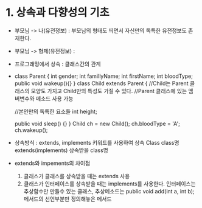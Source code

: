 # 1. 상속과 다향성의 기초
- 부모님 -> 나(유전정보) : 부모님의 형태도 띄면서 자신만의 독특한 유전정보도 존재한다.
- 부모님 -> 형제(유전정보) : 
- 프로그래밍에서 상속 : 클래스간의 관계
- class Parent {
    int gender;
    int famillyName;
    int firstName;
    int bloodType;
    public void wakeup(){}
}
class Child extends Parent {
    //Child는 Parent 클래스의 모양도 가지고 Child만의 특성도 가질 수 있다.
    //Parent 클래스에 있는 멤버변수와 메소드 사용 가능

    //본인만의  독특한 요소들
    int height;

    public void sleep() {}
}
Child ch = new Child();
ch.bloodType = 'A';
ch.wakeup();

- 상속방식 : extends, implements 키워드를 사용하여 상속
Class class명 extends(implements)
상속받을 class명

- extends와 impements의 차이점
  1) 클래스가 클래스를 상속받을 때는 extends 사용
  2) 클래스가 인터페이스를 상속받을 때는 implements를 사용한다.
  인터페이스는 추상함수만 만들수 있는 클래스,
  추상메소드는 public void add(int a, int b); 메서드의 선언부분만 정의해놓은 메서드